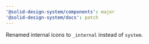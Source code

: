 ```yaml
---
'@solid-design-system/components': major
'@solid-design-system/docs': patch
---
```


Renamed internal icons to `_internal` instead of `system`.
